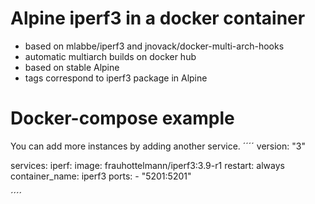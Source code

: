 # Alpine iperf3 in a docker container

- based on mlabbe/iperf3 and jnovack/docker-multi-arch-hooks
- automatic multiarch builds on docker hub
- based on stable Alpine
- tags correspond to iperf3 package in Alpine

# Docker-compose example

You can add more instances by adding another service.
´´´´
version: "3"

services:
  iperf:
    image: frauhottelmann/iperf3:3.9-r1
    restart: always
    container_name: iperf3
    ports:
      - "5201:5201"

´´´´
